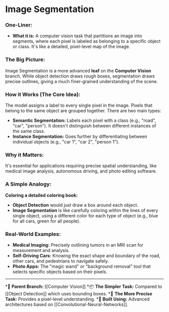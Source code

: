 # Image Segmentation

### One-Liner:
*   **What it is:** A computer vision task that partitions an image into segments, where each pixel is labeled as belonging to a specific object or class. It's like a detailed, pixel-level map of the image.

### The Big Picture:
Image Segmentation is a more advanced **leaf** on the **Computer Vision** branch. While object detection draws rough boxes, segmentation draws precise outlines, giving a much finer-grained understanding of the scene.

### How it Works (The Core Idea):
The model assigns a label to every single pixel in the image. Pixels that belong to the same object are grouped together. There are two main types:
*   **Semantic Segmentation:** Labels each pixel with a class (e.g., "road", "car", "person"). It doesn't distinguish between different instances of the same class.
*   **Instance Segmentation:** Goes further by differentiating between individual objects (e.g., "car 1", "car 2", "person 1").

### Why it Matters:
It's essential for applications requiring precise spatial understanding, like medical image analysis, autonomous driving, and photo editing software.

### A Simple Analogy:
**Coloring a detailed coloring book:**
*   **Object Detection** would just draw a box around each object.
*   **Image Segmentation** is like carefully coloring within the lines of every single object, using a different color for each type of object (e.g., blue for all cars, green for all people).

### Real-World Examples:
*   **Medical Imaging:** Precisely outlining tumors in an MRI scan for measurement and analysis.
*   **Self-Driving Cars:** Knowing the exact shape and boundary of the road, other cars, and pedestrians to navigate safely.
*   **Photo Apps:** The "magic wand" or "background removal" tool that selects specific objects based on their pixels.

---
*🌳 **Parent Branch:** [[Computer Vision]]
*📦 **The Simpler Task:** Compared to [[Object Detection]] which uses bounding boxes.
*🎨 **The More Precise Task:** Provides a pixel-level understanding.
*🔧 **Built Using:** Advanced architectures based on [[Convolutional-Neural-Networks]].
